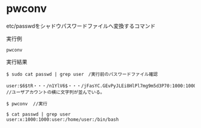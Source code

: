 [](ファイル名はコマンド名.md)
# pwconv
etc/passwdをシャドウパスワードファイルへ変換するコマンド

  実行例 [](変更しない)
  
  ```
  pwconv
  ```


  実行結果　[](変更しない)


  ```
  $ sudo cat passwd | grep user　/実行前のパスワードファイル確認

  user:$6$tR・・・/n1YlV6$・・・/jFasYC.GEvPyJLEi8HlPl7mg9m5d3P70:1000:1000:user:/home/user:/bin/bash
  //ユーザアカウントの横に文字列が並んでいる。

  $ pwconv  //実行

  $ cat passwd | grep user
  user:x:1000:1000:user:/home/user:/bin/bash

  ```


